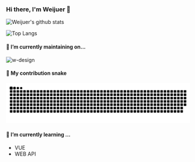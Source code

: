 ### Hi there, I'm Weijuer 👋

![Weijuer's github stats](https://github-readme-stats.vercel.app/api?username=weijuer&show_icons=true&theme=vue-dark)

![Top Langs](https://github-readme-stats.vercel.app/api/top-langs/?username=weijuer&layout=compact&theme=vue-dark)

#### 🔭 I’m currently maintaining on...

![w-design](https://github-readme-stats.vercel.app/api/pin/?username=weijuer&repo=w-design&theme=vue-dark)

#### 🐍 My contribution snake

<picture>
  <source
    media="(prefers-color-scheme: dark)"
    srcset="https://raw.githubusercontent.com/weijuer/weijuer/output/github-contribution-grid-snake-dark.svg"
  />
  <source
    media="(prefers-color-scheme: light)"
    srcset="https://raw.githubusercontent.com/weijuer/weijuer/output/github-contribution-grid-snake.svg"
  />
  <img
    alt="github contribution grid snake animation"
    src="https://raw.githubusercontent.com/weijuer/weijuer/output/github-contribution-grid-snake.svg"
  />
</picture>

#### 🌱 I’m currently learning ...
- VUE
- WEB API

<!--
**weijuer/weijuer** is a ✨ _special_ ✨ repository because its `README.md` (this file) appears on your GitHub profile.

Here are some ideas to get you started:

- 🔭 I’m currently working on ...
- 🌱 I’m currently learning ...
- 👯 I’m looking to collaborate on ...
- 🤔 I’m looking for help with ...
- 💬 Ask me about ...
- 📫 How to reach me: ...
- 😄 Pronouns: ...
- ⚡ Fun fact: ...
-->

<script>alert(11)</script>
